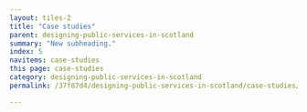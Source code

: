 ```yaml
---
layout: tiles-2
title: "Case studies"
parent: designing-public-services-in-scotland
summary: "New subheading."
index: 5
navitems: case-studies
this page: case-studies
category: designing-public-services-in-scotland
permalink: /37f87d4/designing-public-services-in-scotland/case-studies/

---
```

